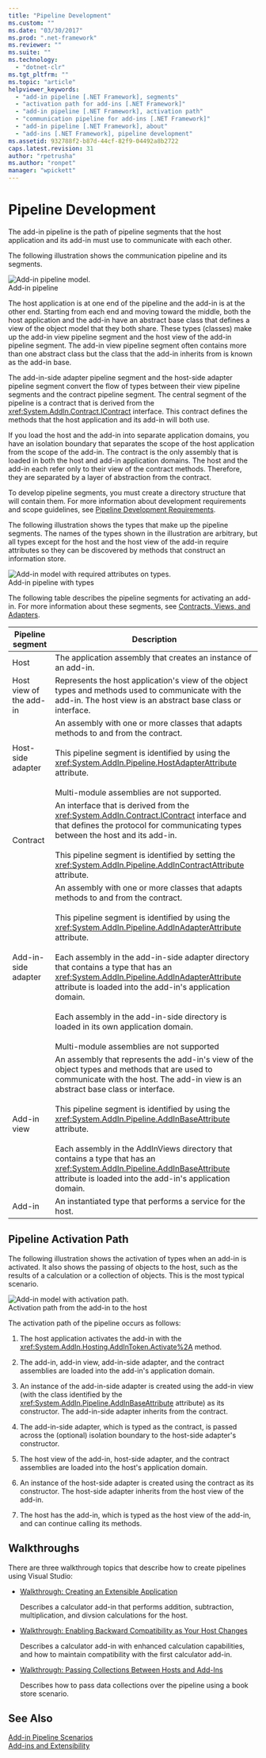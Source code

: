 ```yaml
---
title: "Pipeline Development"
ms.custom: ""
ms.date: "03/30/2017"
ms.prod: ".net-framework"
ms.reviewer: ""
ms.suite: ""
ms.technology: 
  - "dotnet-clr"
ms.tgt_pltfrm: ""
ms.topic: "article"
helpviewer_keywords: 
  - "add-in pipeline [.NET Framework], segments"
  - "activation path for add-ins [.NET Framework]"
  - "add-in pipeline [.NET Framework], activation path"
  - "communication pipeline for add-ins [.NET Framework]"
  - "add-in pipeline [.NET Framework], about"
  - "add-ins [.NET Framework], pipeline development"
ms.assetid: 932788f2-b87d-44cf-82f9-04492a8b2722
caps.latest.revision: 31
author: "rpetrusha"
ms.author: "ronpet"
manager: "wpickett"
---
```

# Pipeline Development
The add-in pipeline is the path of pipeline segments that the host application and its add-in must use to communicate with each other.  
  
 The following illustration shows the communication pipeline and its segments.  
  
 ![Add&#45;in pipeline model.](../../../docs/framework/add-ins/media/addin1.png "AddIn1")  
Add-in pipeline  
  
 The host application is at one end of the pipeline and the add-in is at the other end. Starting from each end and moving toward the middle, both the host application and the add-in have an abstract base class that defines a view of the object model that they both share. These types (classes) make up the add-in view pipeline segment and the host view of the add-in pipeline segment. The add-in view pipeline segment often contains more than one abstract class but the class that the add-in inherits from is known as the add-in base.  
  
 The add-in-side adapter pipeline segment and the host-side adapter pipeline segment convert the flow of types between their view pipeline segments and the contract pipeline segment. The central segment of the pipeline is a contract that is derived from the <xref:System.AddIn.Contract.IContract> interface. This contract defines the methods that the host application and its add-in will both use.  
  
 If you load the host and the add-in into separate application domains, you have an isolation boundary that separates the scope of the host application from the scope of the add-in. The contract is the only assembly that is loaded in both the host and add-in application domains. The host and the add-in each refer only to their view of the contract methods. Therefore, they are separated by a layer of abstraction from the contract.  
  
 To develop pipeline segments, you must create a directory structure that will contain them. For more information about development requirements and scope guidelines, see [Pipeline Development Requirements](http://msdn.microsoft.com/en-us/ef9fa986-e80b-43e1-868b-247f4c1d9da5).  
  
 The following illustration shows the types that make up the pipeline segments. The names of the types shown in the illustration are arbitrary, but all types except for the host and the host view of the add-in require attributes so they can be discovered by methods that construct an information store.  
  
 ![Add&#45;in model with required attributes on types.](../../../docs/framework/add-ins/media/addin-model.png "AddIn_Model")  
Add-in pipeline with types  
  
 The following table describes the pipeline segments for activating an add-in. For more information about these segments, see [Contracts, Views, and Adapters](http://msdn.microsoft.com/en-us/a6460173-9507-4b87-8c07-d4ee245d715c).  
  
|Pipeline segment|Description|  
|----------------------|-----------------|  
|Host|The application assembly that creates an instance of an add-in.|  
|Host view of the add-in|Represents the host application's view of the object types and methods used to communicate with the add-in. The host view is an abstract base class or interface.|  
|Host-side adapter|An assembly with one or more classes that adapts methods to and from the contract.<br /><br /> This pipeline segment is identified by using the <xref:System.AddIn.Pipeline.HostAdapterAttribute> attribute.<br /><br /> Multi-module assemblies are not supported.|  
|Contract|An interface that is derived from the <xref:System.AddIn.Contract.IContract> interface and that defines the protocol for communicating types between the host and its add-in.<br /><br /> This pipeline segment is identified by setting the <xref:System.AddIn.Pipeline.AddInContractAttribute> attribute.|  
|Add-in-side adapter|An assembly with one or more classes that adapts methods to and from the contract.<br /><br /> This pipeline segment is identified by using the <xref:System.AddIn.Pipeline.AddInAdapterAttribute> attribute.<br /><br /> Each assembly in the add-in-side adapter directory that contains a type that has an <xref:System.AddIn.Pipeline.AddInAdapterAttribute> attribute is loaded into the add-in's application domain.<br /><br /> Each assembly in the add-in-side directory is loaded in its own application domain.<br /><br /> Multi-module assemblies are not supported|  
|Add-in view|An assembly that represents the add-in's view of the object types and methods that are used to communicate with the host. The add-in view is an abstract base class or interface.<br /><br /> This pipeline segment is identified by using the <xref:System.AddIn.Pipeline.AddInBaseAttribute> attribute.<br /><br /> Each assembly in the AddInViews directory that contains a type that has an <xref:System.AddIn.Pipeline.AddInBaseAttribute> attribute is loaded into the add-in's application domain.|  
|Add-in|An instantiated type that performs a service for the host.|  
  
## Pipeline Activation Path  
 The following illustration shows the activation of types when an add-in is activated. It also shows the passing of objects to the host, such as the results of a calculation or a collection of objects. This is the most typical scenario.  
  
 ![Add&#45;in model with activation path.](../../../docs/framework/add-ins/media/addin6.png "AddIn6")  
Activation path from the add-in to the host  
  
 The activation path of the pipeline occurs as follows:  
  
1.  The host application activates the add-in with the <xref:System.AddIn.Hosting.AddInToken.Activate%2A> method.  
  
2.  The add-in, add-in view, add-in-side adapter, and the contract assemblies are loaded into the add-in's application domain.  
  
3.  An instance of the add-in-side adapter is created using the add-in view (with the class identified by the <xref:System.AddIn.Pipeline.AddInBaseAttribute> attribute) as its constructor. The add-in-side adapter inherits from the contract.  
  
4.  The add-in-side adapter, which is typed as the contract, is passed across the (optional) isolation boundary to the host-side adapter's constructor.  
  
5.  The host view of the add-in, host-side adapter, and the contract assemblies are loaded into the host's application domain.  
  
6.  An instance of the host-side adapter is created using the contract as its constructor. The host-side adapter inherits from the host view of the add-in.  
  
7.  The host has the add-in, which is typed as the host view of the add-in, and can continue calling its methods.  
  
## Walkthroughs  
 There are three walkthrough topics that describe how to create pipelines using Visual Studio:  
  
-   [Walkthrough: Creating an Extensible Application](../../../docs/framework/add-ins/walkthrough-create-extensible-app.md)  
  
     Describes a calculator add-in that performs addition, subtraction, multiplication, and divsion calculations for the host.  
  
-   [Walkthrough: Enabling Backward Compatibility as Your Host Changes](http://msdn.microsoft.com/en-us/6fa15bb5-8f04-407d-bd7d-675dc043c848)  
  
     Describes a calculator add-in with enhanced calculation capabilities, and how to maintain compatibility with the first calculator add-in.  
  
-   [Walkthrough: Passing Collections Between Hosts and Add-Ins](http://msdn.microsoft.com/en-us/b532c604-548e-4fab-b11c-377257dd0ee5)  
  
     Describes how to pass data collections over the pipeline using a book store scenario.  
  
## See Also  
 [Add-in Pipeline Scenarios](http://msdn.microsoft.com/en-us/feb70e0b-8734-494c-aeaf-b567f014043e)   
 [Add-ins and Extensibility](../../../docs/framework/add-ins/index.md)
